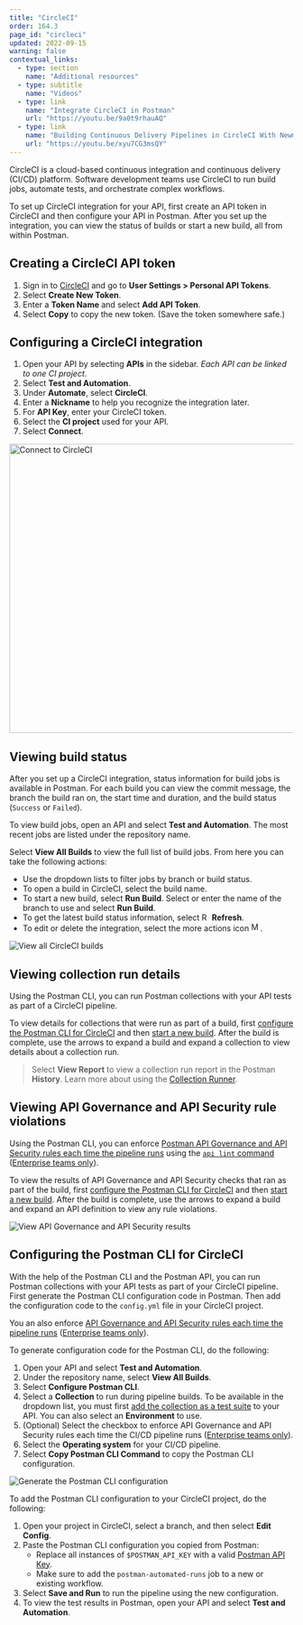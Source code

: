 ```yaml
---
title: "CircleCI"
order: 164.3
page_id: "circleci"
updated: 2022-09-15
warning: false
contextual_links:
  - type: section
    name: "Additional resources"
  - type: subtitle
    name: "Videos"
  - type: link
    name: "Integrate CircleCI in Postman"
    url: "https://youtu.be/9a0t9rhauAQ"
  - type: link
    name: "Building Continuous Delivery Pipelines in CircleCI With Newman"
    url: "https://youtu.be/xyu7CG3msQY"
---
```


CircleCI is a cloud-based continuous integration and continuous delivery (CI/CD) platform. Software development teams use CircleCI to run build jobs, automate tests, and orchestrate complex workflows.

To set up CircleCI integration for your API, first create an API token in CircleCI and then configure your API in Postman. After you set up the integration, you can view the status of builds or start a new build, all from within Postman.

## Creating a CircleCI API token

1. Sign in to [CircleCI](https://app.circleci.com/settings/user/tokens) and go to **User Settings > Personal API Tokens**.
1. Select **Create New Token**.
1. Enter a **Token Name** and select **Add API Token**.
1. Select **Copy** to copy the new token. (Save the token somewhere safe.)

## Configuring a CircleCI integration

1. Open your API by selecting **APIs** in the sidebar. *Each API can be linked to one CI project*.
1. Select **Test and Automation**.
1. Under **Automate**, select **CircleCI**.
1. Enter a **Nickname** to help you recognize the integration later.
1. For **API Key**, enter your CircleCI token.
1. Select the **CI project** used for your API.
1. Select **Connect**.

<img alt="Connect to CircleCI" src="https://assets.postman.com/postman-docs/v10/circleci-connect-project-v10.jpg" width="512px">

## Viewing build status

After you set up a CircleCI integration, status information for build jobs is available in Postman. For each build you can view the commit message, the branch the build ran on, the start time and duration, and the build status (`Success` or `Failed`).

To view build jobs, open an API and select **Test and Automation**. The most recent jobs are listed under the repository name.

Select **View All Builds** to view the full list of build jobs. From here you can take the following actions:

* Use the dropdown lists to filter jobs by branch or build status.
* To open a build in CircleCI, select the build name.
* To start a new build, select **Run Build**. Select or enter the name of the branch to use and select **Run Build**.
* To get the latest build status information, select <img alt="Refresh icon" src="https://assets.postman.com/postman-docs/icon-refresh-v9-5.jpg#icon" width="14px"> **Refresh**.
* To edit or delete the integration, select the more actions icon <img alt="More actions icon" src="https://assets.postman.com/postman-docs/icon-more-actions-v9.jpg#icon" width="16px">.

<img alt="View all CircleCI builds" src="https://assets.postman.com/postman-docs/v10/collection-runs-v10-16-2.jpg">

## Viewing collection run details

Using the Postman CLI, you can run Postman collections with your API tests as part of a CircleCI pipeline.

To view details for collections that were run as part of a build, first [configure the Postman CLI for CircleCI](#configuring-the-postman-cli-for-circleci) and then [start a new build](#viewing-build-status). After the build is complete, use the arrows to expand a build and expand a collection to view details about a collection run.

> Select **View Report** to view a collection run report in the Postman **History**. Learn more about using the [Collection Runner](/docs/collections/running-collections/intro-to-collection-runs/).

## Viewing API Governance and API Security rule violations

Using the Postman CLI, you can enforce [Postman API Governance and API Security rules each time the pipeline runs](/docs/api-governance/api-definition/api-definition-warnings/#tracking-governance-and-security-rule-violations-in-cicd) using the [`api lint` command](/docs/postman-cli/postman-cli-options/#governance-and-security) ([Enterprise teams only](https://www.postman.com/pricing/)).

To view the results of API Governance and API Security checks that ran as part of the build, first [configure the Postman CLI for CircleCI](#configuring-the-postman-cli-for-circleci) and then [start a new build](#viewing-build-status). After the build is complete, use the arrows to expand a build and expand an API definition to view any rule violations.

<img alt="View API Governance and API Security results" src="https://assets.postman.com/postman-docs/v10/api-governance-and-security-results-v10-16.jpg">

## Configuring the Postman CLI for CircleCI

With the help of the Postman CLI and the Postman API, you can run Postman collections with your API tests as part of your CircleCI pipeline. First generate the Postman CLI configuration code in Postman. Then add the configuration code to the `config.yml` file in your CircleCI project.

You an also enforce [API Governance and API Security rules each time the pipeline runs](/docs/api-governance/api-definition/api-definition-warnings/#tracking-governance-and-security-rule-violations-in-cicd) ([Enterprise teams only](https://www.postman.com/pricing/)).

To generate configuration code for the Postman CLI, do the following:

1. Open your API and select **Test and Automation**.
1. Under the repository name, select **View All Builds**.
1. Select **Configure Postman CLI**.
1. Select a **Collection** to run during pipeline builds. To be available in the dropdown list, you must first [add the collection as a test suite](/docs/designing-and-developing-your-api/testing-an-api/#adding-tests) to your API. You can also select an **Environment** to use.
1. (Optional) Select the checkbox to enforce API Governance and API Security rules each time the CI/CD pipeline runs ([Enterprise teams only](https://www.postman.com/pricing/)).
1. Select the **Operating system** for your CI/CD pipeline.
1. Select **Copy Postman CLI Command** to copy the Postman CLI configuration.

<img alt="Generate the Postman CLI configuration" src="https://assets.postman.com/postman-docs/v10/generate-postman-cli-v10-3.jpg" />

To add the Postman CLI configuration to your CircleCI project, do the following:

1. Open your project in CircleCI, select a branch, and then select **Edit Config**.
1. Paste the Postman CLI configuration you copied from Postman:
    * Replace all instances of `$POSTMAN_API_KEY` with a valid [Postman API Key](/docs/developer/postman-api/authentication/#generate-a-postman-api-key).
    * Make sure to add the `postman-automated-runs` job to a new or existing workflow.
1. Select **Save and Run** to run the pipeline using the new configuration.
1. To view the test results in Postman, open your API and select **Test and Automation**.
